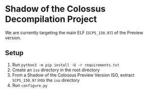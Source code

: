 # Shadow of the Colossus Decompilation Project
We are currently targeting the main ELF (``SCPS_150.97``) of the Preview version.

## Setup
1. Run ``python3 -m pip install -U -r requirements.txt``
2. Create an ``iso`` directory in the root directory
3. From a Shadow of the Colossus Preview Version ISO, extract ``SCPS_150.97`` into the ``iso`` directory
4. Run ``configure.py``
